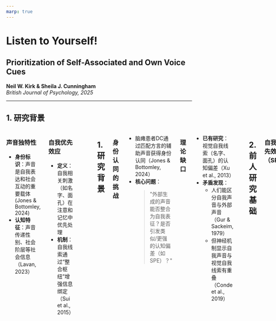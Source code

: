 ```yaml
---
marp: true
---
```



<!-- 标题页：纯文本保证可编辑性 -->
# **Listen to Yourself!**  
## Prioritization of Self-Associated and Own Voice Cues  
**Neil W. Kirk & Sheila J. Cunningham**  
*British Journal of Psychology, 2025*  

---

## 1. 研究背景  
<div class="columns">



<div>

### **声音独特性**  
- **身份标识**：声音是自我表达和社会互动的重要载体(Jones & Bottomley, 2024)
- **认知特征**：声音传递性别、社会阶层等社会信息（Lavan, 2023）
</div>

<div>

### **自我优先效应**  
- **定义**：自我相关刺激（如名字、面孔）在注意和记忆中优先处理
- **机制**：自我线索通过“整合枢纽”增强信息绑定（Sui et al., 2015）

</div>





<div>

</div>

<style>
.columns {
  display: grid;
  grid-template-columns: repeat(3,1fr);
  gap: 3rem;
}
</style>

---

<!-- 研究背景与核心问题 -->
## 1. 研究背景  
### **身份认同的挑战**  
- 脑瘫患者DC通过匹配方言的辅助声音获得身份认同（Jones & Bottomley, 2024）  
- **核心问题**：  
  > "外部生成的声音能否整合为自我表征？是否引发类似/更强的认知偏差（如SPE）？"  

### **理论缺口**  
- **已有研究**：视觉自我线索（名字、面孔）的认知偏差（Xu et al., 2013）  
- **矛盾发现**：  
  - 人们能区分自我声音与外部声音（Gur & Sackeim, 1979）  
  - 但神经机制显示自我声音与视觉自我线索有重叠（Conde et al., 2019）  

---

<!-- 前人研究基础 -->
## 2. 前人研究基础  
### **自我优先效应（SPE）**  
- **经典范式**：形状-标签匹配任务（Sui et al., 2012）  
  
  - 自我关联形状：反应更快、更准确  
 
- **声音SPE的突破**（Payne et al., 2021）：  
  - 外部声音（非本人）可引发SPE  
  - 性别匹配未增强效应（可能因任务无关性）  

---



<!-- 当前研究创新 -->
## 3. 当前研究创新  
### **科学问题**  
- **Q1**：与自我更匹配的声音（口音/音色）是否增强SPE？  
- **Q2**：真实自我声音 vs. 临时分配的外部声音，何者优先级更高？  

### **实验设计亮点**  
| 实验 | 目标 | 创新性 |  
|------|------|--------|  
| **Exp1** | 复现外部声音SPE | 开放科学预注册 |  
| **Exp2** | 对比真实自我声音 vs. 临时分配声音 | 揭示"任务目标压制长期自我线索" |  

---


# **实验一 - 方法**
## **被试**
- 35 名男性，苏格兰单语者（英语）。
- 通过 Prolific 平台招募。

## **任务**
- 语音匹配任务：
  - **三种声音**（外部分配的 自己 / 朋友 / 陌生人）。
  - **任务**: 判断语音是否匹配屏幕上显示的身份标签（“你”，“朋友”，“陌生人”）。
  - **测量指标**: 反应时间（RT）、准确率（ACC）。

---

# **实验一 - 结果**
## **主要发现**
- 反应时间（RT）:
  - **“自我”声音** 识别最快。
  - 朋友和陌生人声音的 RT **显著较慢**。
- **准确率（ACC）**:
  - “自我”声音匹配试验的 **正确率最高**。

### **结论**:
- **支持语音匹配任务中的 SPE**。
- 但仍不清楚 **真实的自我声音** 是否比外部分配的“自我”声音更优先。

---
<div class="columns">

<div>

# **实验二 - 方法**
## **被试**
- 90 名男性英国人（18-40 岁）。
- 需先 **录制自己的声音**，用于实验。

## **任务**
- 语音匹配任务：
  - 声音来源包括：
    - 真实 **自我声音**
    - 外部分配的 **“自我”声音**
    - 朋友 & 陌生人声音
</div>

<div>

## **变量操纵**:
  - 部分被试的 **“自我”声音** 是自己的真实声音。
  - 部分被试的 **“自我”声音** 来自外部声音分配。

</div>

<style>
.columns {
  display: grid;
  grid-template-columns: repeat(2, 1fr);
  gap: 2rem;
}
</style>

---

# **实验二 - 结果**
## **主要发现**
- **真实的自我声音 → 反应最快，准确率最高**。
- 外部声音虽然被分配为 "自我"，但优先级较低。
- **交互效应**:
  - 反应时间：真实自我声音 > 外部自我声音 > 朋友 / 陌生人声音。
  - 说明：即使外部声音被赋予 "自我" 标签，仍不如自己的真实声音优先。

### **结论**:
- **真实自我声音具备更强的 SPE**。
- 语音自我优先化效应 **不仅仅是标签效应，而是基于实际语音特征**。

---

# **实验 1 vs. 实验 2**
## **SPE 强度对比**
| 实验 | "自我" 声音类型 | 反应时间 (RT) | 准确率 (ACC) |
|------|--------------|--------------|-------------|
| 实验 1 | 外部声音 (分配为 "自我") | **较快** | **较高** |
| 实验 2 | 真实自我声音 | **最快** | **最高** |

- **实验 1** 说明外部声音可以引发 SPE，但…
- **实验 2** 说明 **真实自我声音的 SPE 更强**。

---

# **研究结论**
## **研究发现**
1. **语音匹配任务存在自我优先化效应（SPE）**。
2. **外部分配的“自我”声音可引发 SPE，但强度不及真实自我声音**。
3. **真实自我声音比外部声音更具优先权**，表明语音自我识别的特殊性。

## **理论意义**
- 自我相关信息的处理不仅限于视觉领域，还包括语音领域。
- 真实的自我声音比外部赋予的 "自我" 具有更高的认知优先权。

---

# **研究结论**
## **应用与未来研究**
### **应用**
- 语音助手、虚拟助手可考虑采用 **更符合用户本人的声音** 以增强交互体验。
- 语音合成技术可利用 **个性化声音** 提升用户身份认同感。

### **未来研究方向**
1. **不同文化和语言背景** 下的语音 SPE 是否一致？
2. **语音与其他自我相关信息**（如面部、名字）结合的优先级如何？
3. 探索其他感官通道（如 **触觉、气味**）中的自我优先化效应。

---
<!-- 理论贡献与应用 -->
## 4. 理论贡献  
### **关键发现**  
- **动态自我表征**：  
  > "临时任务目标可压制固有自我声音的优先级"（Cunningham et al., 2022）  
- **应用价值**：  
  - AI语音个性化设计（辅助设备、数字人）  
  - 身份认同障碍干预（如失语症患者）  

---

<!-- 总结与启示 -->
## 5. 总结  

- **核心结论**：  
  1. 外部声音可被认知为"自我"并引发SPE  
  2. 任务目标 > 长期自我线索的优先级  
- **未来方向**：  
  - 多模态自我线索（声音+视觉）交互  
  - 跨文化差异（方言/口音的影响）  


---

---
<!-- 附录：开放科学 -->
## 附录：方法与开放性  
- **开放科学实践**：  
  - 预注册（OSF）、数据公开（[查看仓库](https://osf.io/hr96d/)）  
  - 实验材料开源（[Gorilla平台](https://app.gorilla.sc/openmaterials/740669)）  
- **伦理审批**：Abertay大学伦理委员会（EMS6415/6444）  

---

<!-- 最后一页：可选图表建议 -->
## 可视化建议  
```markdown
- **图1**：SPE经典范式示意图（Sui et al., 2012）  
- **图2**：真实声音 vs. 外部声音反应时对比（Exp2结果）  
- **流程图**：实验设计逻辑（任务目标驱动优先级）  
```

---

**汇报结束，感谢聆听！**  
`Q&A`
```